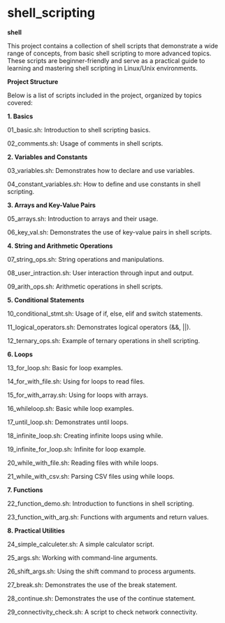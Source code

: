# shell_scripting
**shell**

This project contains a collection of shell scripts that demonstrate a wide range of concepts, from basic shell scripting to more advanced topics. These scripts are beginner-friendly and serve as a practical guide to learning and mastering shell scripting in Linux/Unix environments.

**Project Structure**

Below is a list of scripts included in the project, organized by topics covered:

**1. Basics**

  01_basic.sh: Introduction to shell scripting basics. 
  
  02_comments.sh: Usage of comments in shell scripts.
  
**2. Variables and Constants**

  03_variables.sh: Demonstrates how to declare and use variables.
  
  04_constant_variables.sh: How to define and use constants in shell scripting.

**3. Arrays and Key-Value Pairs**

  05_arrays.sh: Introduction to arrays and their usage.
  
  06_key_val.sh: Demonstrates the use of key-value pairs in shell scripts.
  
**4. String and Arithmetic Operations**

  07_string_ops.sh: String operations and manipulations.
  
  08_user_intraction.sh: User interaction through input and output.
  
  09_arith_ops.sh: Arithmetic operations in shell scripts.
  
**5. Conditional Statements**

  10_conditional_stmt.sh: Usage of if, else, elif and switch statements.
  
  11_logical_operators.sh: Demonstrates logical operators (&&, ||).
  
  12_ternary_ops.sh: Example of ternary operations in shell scripting.
  
**6. Loops**

  13_for_loop.sh: Basic for loop examples.
  
  14_for_with_file.sh: Using for loops to read files.
  
  15_for_with_array.sh: Using for loops with arrays.
  
  16_whileloop.sh: Basic while loop examples.
  
  17_until_loop.sh: Demonstrates until loops.
  
  18_infinite_loop.sh: Creating infinite loops using while.
  
  19_infinite_for_loop.sh: Infinite for loop example.
  
  20_while_with_file.sh: Reading files with while loops.
  
  21_while_with_csv.sh: Parsing CSV files using while loops.

**7. Functions**

  22_function_demo.sh: Introduction to functions in shell scripting.
  
  23_function_with_arg.sh: Functions with arguments and return values.
  
**8. Practical Utilities**

  24_simple_calculeter.sh: A simple calculator script.
  
  25_args.sh: Working with command-line arguments.
  
  26_shift_args.sh: Using the shift command to process arguments.
  
  27_break.sh: Demonstrates the use of the break statement.
  
  28_continue.sh: Demonstrates the use of the continue statement.
  
  29_connectivity_check.sh: A script to check network connectivity.
